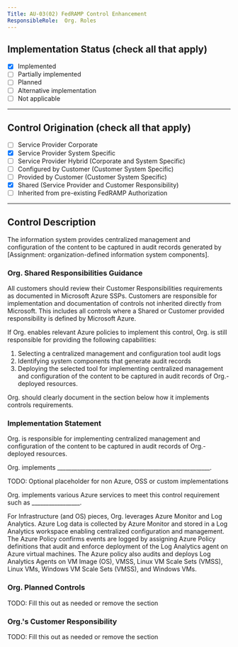 ```yaml
---
Title: AU-03(02) FedRAMP Control Enhancement
ResponsibleRole:  Org. Roles
---
```

## Implementation Status (check all that apply)

* [x] Implemented
* [ ] Partially implemented
* [ ] Planned
* [ ] Alternative implementation
* [ ] Not applicable

---

## Control Origination (check all that apply)

* [ ] Service Provider Corporate
* [x] Service Provider System Specific
* [ ] Service Provider Hybrid (Corporate and System Specific)
* [ ] Configured by Customer (Customer System Specific)
* [ ] Provided by Customer (Customer System Specific)
* [x] Shared (Service Provider and Customer Responsibility)
* [ ] Inherited from pre-existing FedRAMP Authorization

---

## Control Description

The information system provides centralized management and configuration of the content to be captured in audit records generated by [Assignment: organization-defined information system components].

### Org. Shared Responsibilities Guidance

All customers should review their Customer Responsibilities requirements as documented in Microsoft Azure SSPs. Customers are responsible for implementation and documentation of controls not inherited directly from Microsoft. This includes all controls where a Shared or Customer provided responsibility is defined by Microsoft Azure.

If Org. enables relevant Azure policies to implement this control, Org. is still responsible for providing the following capabilities:

1. Selecting a centralized management and configuration tool audit logs
2. Identifying system components that generate audit records
3. Deploying the selected tool for implementing centralized management and configuration of the content to be captured in audit records of Org.-deployed resources.

Org. should clearly document in the section below how it implements controls requirements.

### Implementation Statement

Org. is responsible for implementing centralized management and configuration of the content to be captured in audit records of Org.-deployed resources.

Org. implements ______________________________________________________.

TODO: Optional placeholder for non Azure, OSS or custom implementations

Org. implements various Azure services to meet this control requirement such as _________________.

For Infrastructure (and OS) pieces, Org. leverages Azure Monitor and Log Analytics.  Azure Log data is collected by Azure Monitor and stored in a Log Analytics workspace enabling centralized configuration and management. The Azure Policy confirms events are logged by assigning Azure Policy definitions that audit and enforce deployment of the Log Analytics agent on Azure virtual machines.  The Azure policy also audits and deploys Log Analytics Agents on VM Image (OS), VMSS, Linux VM Scale Sets (VMSS), Linux VMs, Windows VM Scale Sets (VMSS), and Windows VMs.

### Org. Planned Controls

TODO: Fill this out as needed or remove the section

### Org.'s Customer Responsibility

TODO: Fill this out as needed or remove the section
